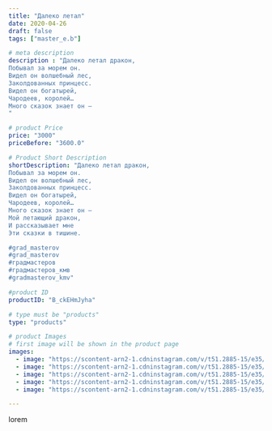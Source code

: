 ```yaml
---
title: "Далеко летал"
date: 2020-04-26
draft: false
tags: ["master_e.b"]

# meta description
description : "Далеко летал дракон, 
Побывал за морем он. 
Видел он волшебный лес, 
Заколдованных принцесс. 
Видел он богатырей, 
Чародеев, королей… 
Много сказок знает он — 
"

# product Price
price: "3000"
priceBefore: "3600.0"

# Product Short Description
shortDescription: "Далеко летал дракон, 
Побывал за морем он. 
Видел он волшебный лес, 
Заколдованных принцесс. 
Видел он богатырей, 
Чародеев, королей… 
Много сказок знает он — 
Мой летающий дракон, 
И рассказывает мне 
Эти сказки в тишине.

#grad_masterov
#grad_masterov
#градмастеров
#градмастеров_кмв
#gradmasterov_kmv"

#product ID
productID: "B_ckEHmJyha"

# type must be "products"
type: "products"

# product Images
# first image will be shown in the product page
images:
  - image: "https://scontent-arn2-1.cdninstagram.com/v/t51.2885-15/e35/94516093_544236396469747_5475516990570654006_n.jpg?tp=1&_nc_ht=scontent-arn2-1.cdninstagram.com&_nc_cat=107&_nc_ohc=QLXsxdKpjO4AX9FHr2D&ccb=7-4&oh=44924c29efe485bb043c34a900c017ac&oe=6082F326&ig_cache_key=MjI5NTg2ODUxOTEyODM5MzkxNg%3D%3D.2-ccb7-4"
  - image: "https://scontent-arn2-1.cdninstagram.com/v/t51.2885-15/e35/95199059_240626430624736_3154894840024515203_n.jpg?tp=1&_nc_ht=scontent-arn2-1.cdninstagram.com&_nc_cat=104&_nc_ohc=_KWIv9oFulEAX8GaFqf&ccb=7-4&oh=3c2a604ae9a3884d7d8c135a6a4b5a9f&oe=6084DC81&ig_cache_key=MjI5NTg2ODUxOTE3ODY4NzEyNw%3D%3D.2-ccb7-4"
  - image: "https://scontent-arn2-1.cdninstagram.com/v/t51.2885-15/e35/94317876_585338608999249_5529521011227111576_n.jpg?tp=1&_nc_ht=scontent-arn2-1.cdninstagram.com&_nc_cat=101&_nc_ohc=BOg8cmjFVfkAX8G-5cQ&ccb=7-4&oh=b6e95853605d7483a962fc9fb5c37acd&oe=60814596&ig_cache_key=MjI5NTg2ODUxOTE3MDE5MjYyNQ%3D%3D.2-ccb7-4"
  - image: "https://scontent-arn2-1.cdninstagram.com/v/t51.2885-15/e35/94706663_2469224026512355_2008624059217976584_n.jpg?tp=1&_nc_ht=scontent-arn2-1.cdninstagram.com&_nc_cat=107&_nc_ohc=tTLROhJc3MsAX-fcijR&ccb=7-4&oh=54a16ecfa1d1a14364aed6854d0f2bd1&oe=6082FF21&ig_cache_key=MjI5NTg2ODUxOTEzNjg3NjQ4Nw%3D%3D.2-ccb7-4"
  - image: "https://scontent-arn2-1.cdninstagram.com/v/t51.2885-15/e35/94596081_1569288339902524_3168748129332106491_n.jpg?tp=1&_nc_ht=scontent-arn2-1.cdninstagram.com&_nc_cat=104&_nc_ohc=lyZqI3swXtcAX-OGAAz&ccb=7-4&oh=3473cf62ae75c03db426347d83486153&oe=6082C83E&ig_cache_key=MjI5NTg2ODUxOTE1MzQ0NzgyNQ%3D%3D.2-ccb7-4"

---
```

lorem
